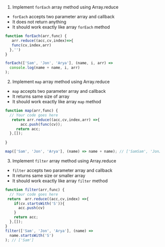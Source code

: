 1. Implement `forEach` array method using Array.reduce

- `forEach` accepts two parameter array and callback
- It does not return anything
- It should work exactly like array `forEach` method

```js
function forEach(arr,func) {
   arr.reduce((acc,cv,index)=>{
   func(cv,index,arr)
  },'')
}

forEach(['Sam', 'Jon', 'Arya'], (name, i, arr) =>
  console.log(name + name, i, arr)
);

```

2. Implement `map` array method using Array.reduce

- `map` accepts two parameter array and callback
- It returns same size of array
- It should work exactly like array `map` method

```js
function map(arr,func) {
  // Your code goes here
   return arr.reduce((acc,cv,index,arr) =>{
       acc.push(func(cv));
     return acc;
  },[]);
  
}

map(['Sam', 'Jon', 'Arya'], (name) => name + name); // ['SamSam', 'JonJon', 'AryaArya']
```

3. Implement `filter` array method using Array.reduce

- `filter` accepts two parameter array and callback
- It returns same size or smaller array
- It should work exactly like array `filter` method

```js
function filter(arr,func) {
  // Your code goes here
 return  arr.reduce((acc,cv,index) =>{
    if(cv.startsWith('S')){
      acc.push(cv)
    }
    return acc;
  },[]);
}
filter(['Sam', 'Jon', 'Arya'], (name) =>
  name.startsWith('S')
); // ['Sam']
```
